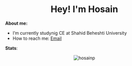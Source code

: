 <!--
**HosainP/HosainP** is a ✨ _special_ ✨ repository because its `README.md` (this file) appears on your GitHub profile.

Here are some ideas to get you started:

- 🔭 I’m currently working on ...
- 🌱 I’m currently learning ...
- 👯 I’m looking to collaborate on ...
- 🤔 I’m looking for help with ...
- 💬 Ask me about ...
- 📫 How to reach me: ...
- 😄 Pronouns: ...
- ⚡ Fun fact: ...
-->

<h1 align="center">Hey! I'm Hosain</h1>

**About me:** 
- I’m currently studynig CE at Shahid Beheshti University
- How to reach me: [Email](mailto:hosain.pishgahi@gmail.com)

**Stats**:

<p align="center">
<img src="https://github-readme-stats.vercel.app/api/top-langs/?username=hosainp&layout=compact&theme=algolia" alt="hosainp" /> 
</p>
